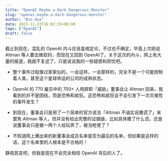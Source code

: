 ```yaml
---
title: "OpenAI Maybe a Dark Dangerous Monster"
slug: "openai-maybe-a-dark-dangerous-monster"
author: "Bin Hua"
date: 2023-11-23T16:02:33+08:00
tags: ["OpenAI"]
draft: false
---
```


截止到现在，混乱的 OpenAI 内斗应该盖棺定论，不过也不确定，毕竟上次刚说 Altman 等人要去微软的，而现在又回到 OpenAI了。关于这次的内斗，网上有大量的报道，我就不复述了，只是说说我的一些疑惑和担忧吧。

- 整个事件过程像过家家似的，一会这样，一会那样的，完全不是一个可能控制着人类，甚至这个星球命运的公司的成熟状态。

- OpenAI 的 770 雇员中的 700+ 人用辞职「威胁」董事会让 Altman 回来，我看到的并不是团结，而是恐怖和疯狂。这恐怖和疯狂会不会引发下一次灾难性的事件发生？

- 到现在，董事会只是用了一个简单的官方说法「Altman 不诚实且撒谎了」来罢免 Altman 等人，但并没有给出完整的证据链，比如具体撒了什么谎。还是说董事会只是被一两个人给玩弄了，被当枪使了？

- 不知道网上爆出来的新董事会成员名单是否为最后的名单，但如果是这样的话，这个名单里的人根本是不合格的！

静观其变吧，但我是现在不会完全相信 OpenAI 背后的人了。